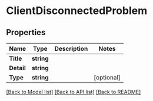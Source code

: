 # ClientDisconnectedProblem

## Properties

Name | Type | Description | Notes
------------ | ------------- | ------------- | -------------
**Title** | **string** |  | 
**Detail** | **string** |  | 
**Type** | **string** |  | [optional] 

[[Back to Model list]](../README.md#documentation-for-models) [[Back to API list]](../README.md#documentation-for-api-endpoints) [[Back to README]](../README.md)


